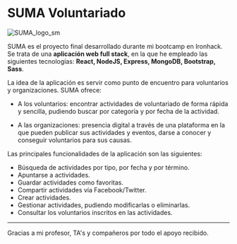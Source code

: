 # SUMA Voluntariado


![SUMA_logo_sm](https://user-images.githubusercontent.com/57541142/76793509-70fbf480-67c5-11ea-9455-fab45c2d6087.png)



SUMA es el proyecto final desarrollado durante mi bootcamp en Ironhack. Se trata de una **aplicación web full stack**, en la que he empleado las siguientes tecnologías: **React, NodeJS, Express, MongoDB, Bootstrap, Sass**.

La idea de la aplicación es servir como punto de encuentro para voluntarios y organizaciones. SUMA ofrece:

-  A los voluntarios: encontrar actividades de voluntariado de forma rápida y sencilla, pudiendo buscar por categoría y por fecha de la actividad.

- A las organizaciones: presencia digital a través de una plataforma en la que pueden publicar sus actividades y eventos, darse a conocer y conseguir voluntarios para sus causas.

Las principales funcionalidades de la aplicación son las siguientes: 

- Búsqueda de actividades por tipo, por fecha y por término.
- Apuntarse a actividades.
- Guardar actividades como favoritas.
- Compartir actividades vía Facebook/Twitter.
- Crear actividades.
- Gestionar actividades, pudiendo modificarlas o eliminarlas.
- Consultar los voluntarios inscritos en las actividades.

______________________________________________________________________


Gracias a mi profesor, TA's y compañeros por todo el apoyo recibido.
